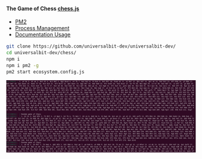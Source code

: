 #### The Game of Chess   [chess.js](https://www.npmjs.com/package/chess.js)

* [PM2](https://www.npmjs.com/package/pm2)
* [Process Management](https://pm2.io/docs/runtime/guide/process-management/)
* [Documentation Usage](https://pm2.keymetrics.io/docs/usage/process-management/)

```bash
git clone https://github.com/universalbit-dev/universalbit-dev/
cd universalbit-dev/chess/
npm i
npm i pm2 -g
pm2 start ecosystem.config.js
```
<img src="https://github.com/universalbit-dev/universalbit-dev/blob/main/chess/images/random_chess.png" width="auto"></img>

